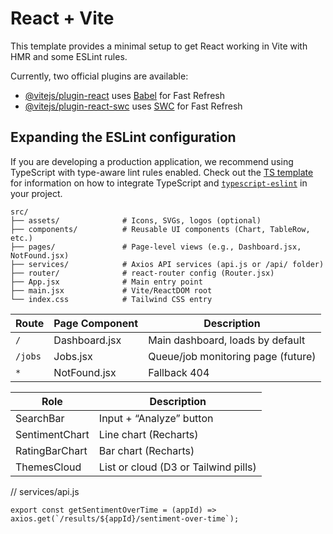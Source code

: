 # React + Vite

This template provides a minimal setup to get React working in Vite with HMR and some ESLint rules.

Currently, two official plugins are available:

- [@vitejs/plugin-react](https://github.com/vitejs/vite-plugin-react/blob/main/packages/plugin-react) uses [Babel](https://babeljs.io/) for Fast Refresh
- [@vitejs/plugin-react-swc](https://github.com/vitejs/vite-plugin-react/blob/main/packages/plugin-react-swc) uses [SWC](https://swc.rs/) for Fast Refresh

## Expanding the ESLint configuration

If you are developing a production application, we recommend using TypeScript with type-aware lint rules enabled. Check out the [TS template](https://github.com/vitejs/vite/tree/main/packages/create-vite/template-react-ts) for information on how to integrate TypeScript and [`typescript-eslint`](https://typescript-eslint.io) in your project.

```
src/
├── assets/              # Icons, SVGs, logos (optional)
├── components/          # Reusable UI components (Chart, TableRow, etc.)
├── pages/               # Page-level views (e.g., Dashboard.jsx, NotFound.jsx)
├── services/            # Axios API services (api.js or /api/ folder)
├── router/              # react-router config (Router.jsx)
├── App.jsx              # Main entry point
├── main.jsx             # Vite/ReactDOM root
└── index.css            # Tailwind CSS entry

```


| Route   | Page Component | Description                        |
|---------|----------------|------------------------------------|
| `/`     | Dashboard.jsx  | Main dashboard, loads by default   |
| `/jobs` | Jobs.jsx       | Queue/job monitoring page (future) |
| `*`     | NotFound.jsx   | Fallback 404                       |



| Role            | Description                             |
|------------------|-----------------------------------------|
| SearchBar        | Input + “Analyze” button                |
| SentimentChart   | Line chart (Recharts)                   |
| RatingBarChart   | Bar chart (Recharts)                    |
| ThemesCloud      | List or cloud (D3 or Tailwind pills)    |


// services/api.js

```
export const getSentimentOverTime = (appId) => axios.get(`/results/${appId}/sentiment-over-time`);
```